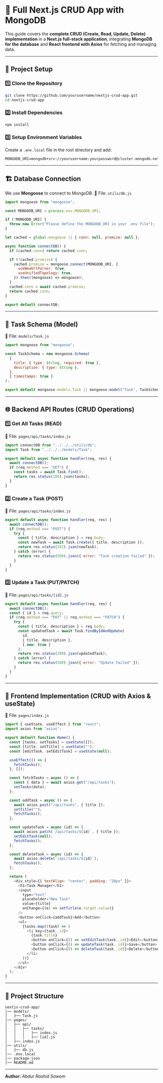 # 🚀 Full Next.js CRUD App with MongoDB

This guide covers the **complete CRUD (Create, Read, Update, Delete) implementation** in a **Next.js full-stack application**, integrating **MongoDB for the database** and **React frontend with Axios** for fetching and managing data.

---

## 📌 **Project Setup**

### 1️⃣ **Clone the Repository**
```bash
git clone https://github.com/yourusername/nextjs-crud-app.git
cd nextjs-crud-app
```

### 2️⃣ **Install Dependencies**
```bash
npm install
```

### 3️⃣ **Setup Environment Variables**
Create a `.env.local` file in the root directory and add:
```env
MONGODB_URI=mongodb+srv://yourusername:yourpassword@cluster.mongodb.net/nextjscrud
```

---

## 🏗️ **Database Connection**

We use **Mongoose** to connect to MongoDB.
📌 File: `utils/db.js`
```javascript
import mongoose from "mongoose";

const MONGODB_URI = process.env.MONGODB_URI;

if (!MONGODB_URI) {
  throw new Error("Please define the MONGODB_URI in your .env file");
}

let cached = global.mongoose || { conn: null, promise: null };

async function connectDB() {
  if (cached.conn) return cached.conn;

  if (!cached.promise) {
    cached.promise = mongoose.connect(MONGODB_URI, {
      useNewUrlParser: true,
      useUnifiedTopology: true,
    }).then((mongoose) => mongoose);
  }
  cached.conn = await cached.promise;
  return cached.conn;
}

export default connectDB;
```

---

## 📁 **Task Schema (Model)**
📌 File: `models/Task.js`
```javascript
import mongoose from "mongoose";

const TaskSchema = new mongoose.Schema(
  {
    title: { type: String, required: true },
    description: { type: String },
  },
  { timestamps: true }
);

export default mongoose.models.Task || mongoose.model("Task", TaskSchema);
```

---

## 🌐 **Backend API Routes (CRUD Operations)**

### **1️⃣ Get All Tasks (READ)**
📌 File: `pages/api/tasks/index.js`
```javascript
import connectDB from "../../../utils/db";
import Task from "../../../models/Task";

export default async function handler(req, res) {
  await connectDB();
  if (req.method === "GET") {
    const tasks = await Task.find();
    return res.status(200).json(tasks);
  }
}
```

### **2️⃣ Create a Task (POST)**
📌 File: `pages/api/tasks/index.js`
```javascript
export default async function handler(req, res) {
  await connectDB();
  if (req.method === "POST") {
    try {
      const { title, description } = req.body;
      const newTask = await Task.create({ title, description });
      return res.status(201).json(newTask);
    } catch (error) {
      return res.status(500).json({ error: "Task creation failed" });
    }
  }
}
```

### **3️⃣ Update a Task (PUT/PATCH)**
📌 File: `pages/api/tasks/[id].js`
```javascript
export default async function handler(req, res) {
  await connectDB();
  const { id } = req.query;
  if (req.method === "PUT" || req.method === "PATCH") {
    try {
      const { title, description } = req.body;
      const updatedTask = await Task.findByIdAndUpdate(
        id,
        { title, description },
        { new: true }
      );
      return res.status(200).json(updatedTask);
    } catch (error) {
      return res.status(500).json({ error: "Update failed" });
    }
  }
}
```

---

## 🎨 **Frontend Implementation (CRUD with Axios & useState)**
📌 File: `pages/index.js`
```javascript
import { useState, useEffect } from "react";
import axios from "axios";

export default function Home() {
  const [tasks, setTasks] = useState([]);
  const [title, setTitle] = useState("");
  const [editTask, setEditTask] = useState(null);

  useEffect(() => {
    fetchTasks();
  }, []);

  const fetchTasks = async () => {
    const { data } = await axios.get("/api/tasks");
    setTasks(data);
  };

  const addTask = async () => {
    await axios.post("/api/tasks", { title });
    setTitle("");
    fetchTasks();
  };

  const updateTask = async (id) => {
    await axios.patch(`/api/tasks/${id}`, { title });
    setEditTask(null);
    fetchTasks();
  };

  const deleteTask = async (id) => {
    await axios.delete(`/api/tasks/${id}`);
    fetchTasks();
  };

  return (
    <div style={{ textAlign: "center", padding: "20px" }}>
      <h1>Task Manager</h1>
      <input
        type="text"
        placeholder="New Task"
        value={title}
        onChange={(e) => setTitle(e.target.value)}
      />
      <button onClick={addTask}>Add</button>
      <ul>
        {tasks.map((task) => (
          <li key={task._id}>
            {task.title}
            <button onClick={() => setEditTask(task._id)}>Edit</button>
            <button onClick={() => updateTask(task._id)}>Save</button>
            <button onClick={() => deleteTask(task._id)}>Delete</button>
          </li>
        ))}
      </ul>
    </div>
  );
}
```

---

## 📂 **Project Structure**
```
nextjs-crud-app/
│── models/
│   ├── Task.js
│── pages/
│   ├── api/
│   │   ├── tasks/
│   │   │   ├── index.js
│   │   │   ├── [id].js
│   ├── index.js
│── utils/
│   ├── db.js
│── .env.local
│── package.json
│── README.md
```

---

 **Author:** *Abdur Rashid Sawom* 

